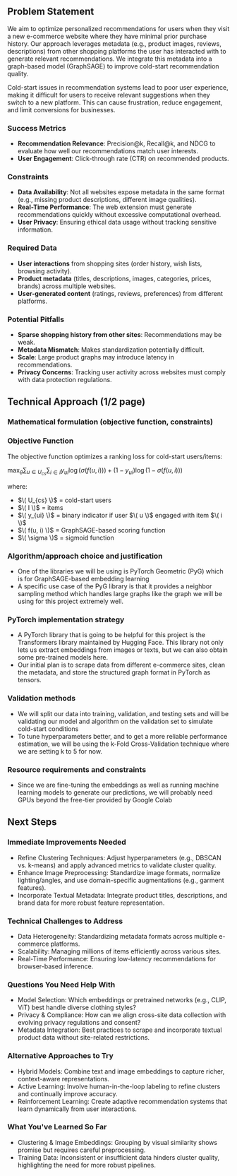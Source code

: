 ## Problem Statement  

We aim to optimize personalized recommendations for users when they visit a new e-commerce website where they have minimal prior purchase history. Our approach leverages metadata (e.g., product images, reviews, descriptions) from other shopping platforms the user has interacted with to generate relevant recommendations. We integrate this metadata into a graph-based model (GraphSAGE) to improve cold-start recommendation quality.

Cold-start issues in recommendation systems lead to poor user experience, making it difficult for users to receive relevant suggestions when they switch to a new platform. This can cause frustration, reduce engagement, and limit conversions for businesses.  

### Success Metrics  
- **Recommendation Relevance**: Precision@k, Recall@k, and NDCG to evaluate how well our recommendations match user interests.  
- **User Engagement**: Click-through rate (CTR) on recommended products.  

### Constraints  
- **Data Availability**: Not all websites expose metadata in the same format (e.g., missing product descriptions, different image qualities).  
- **Real-Time Performance**: The web extension must generate recommendations quickly without excessive computational overhead.  
- **User Privacy**: Ensuring ethical data usage without tracking sensitive information.  

### Required Data  
- **User interactions** from shopping sites (order history, wish lists, browsing activity).  
- **Product metadata** (titles, descriptions, images, categories, prices, brands) across multiple websites.  
- **User-generated content** (ratings, reviews, preferences) from different platforms.  

### Potential Pitfalls  
- **Sparse shopping history from other sites**: Recommendations may be weak.  
- **Metadata Mismatch**: Makes standardization potentially difficult.  
- **Scale**: Large product graphs may introduce latency in recommendations.  
- **Privacy Concerns**: Tracking user activity across websites must comply with data protection regulations.


## Technical Approach (1/2 page)
### Mathematical formulation (objective function, constraints)
### Objective Function  

The objective function optimizes a ranking loss for cold-start users/items:

$\max_{\theta} \sum_{u \in U_{cs}} \sum_{i \in I} y_{ui} \log (\sigma(f(u, i))) + (1 - y_{ui}) \log (1 - \sigma(f(u, i)))$

where:  


- $\( U_{cs} \)$ = cold-start users  
- $\( I \)$ = items  
- $\( y_{ui} \)$ = binary indicator if user $\( u \)$ engaged with item $\( i \)$  
- $\( f(u, i) \)$ = GraphSAGE-based scoring function  
- $\( \sigma \)$ = sigmoid function  


### Algorithm/approach choice and justification
- One of the libraries we will be using is PyTorch Geometric (PyG) which is for GraphSAGE-based embedding learning
- A specific use case of the PyG library is that it provides a neighbor sampling method which handles large graphs like the graph we will be using for this project extremely well.


### PyTorch implementation strategy
- A PyTorch library that is going to be helpful for this project is the Transformers library maintained by Hugging Face. This library not only lets us extract embeddings from images or texts, but we can also obtain some pre-trained models here.
- Our initial plan is to scrape data from different e-commerce sites, clean the metadata, and store the structured graph format in PyTorch as tensors.


### Validation methods
- We will split our data into training, validation, and testing sets and will be validating our model and algorithm on the validation set to simulate cold-start conditions
- To tune hyperparameters better, and to get a more reliable performance estimation, we will be using the k-Fold Cross-Validation technique where we are setting k to 5 for now.


### Resource requirements and constraints
- Since we are fine-tuning the embeddings as well as running machine learning models to generate our predictions, we will probably need GPUs beyond the free-tier provided by Google Colab


## Next Steps
### Immediate Improvements Needed
- Refine Clustering Techniques: Adjust hyperparameters (e.g., DBSCAN vs. k-means) and apply advanced metrics to validate cluster quality.
- Enhance Image Preprocessing: Standardize image formats, normalize lighting/angles, and use domain-specific augmentations (e.g., garment features).
- Incorporate Textual Metadata: Integrate product titles, descriptions, and brand data for more robust feature representation.

### Technical Challenges to Address
- Data Heterogeneity: Standardizing metadata formats across multiple e-commerce platforms.
- Scalability: Managing millions of items efficiently across various sites.
- Real-Time Performance: Ensuring low-latency recommendations for browser-based inference.

### Questions You Need Help With
- Model Selection: Which embeddings or pretrained networks (e.g., CLIP, ViT) best handle diverse clothing styles?
- Privacy & Compliance: How can we align cross-site data collection with evolving privacy regulations and consent?
- Metadata Integration: Best practices to scrape and incorporate textual product data without site-related restrictions.

### Alternative Approaches to Try
- Hybrid Models: Combine text and image embeddings to capture richer, context-aware representations.
- Active Learning: Involve human-in-the-loop labeling to refine clusters and continually improve accuracy.
- Reinforcement Learning: Create adaptive recommendation systems that learn dynamically from user interactions.

### What You've Learned So Far
- Clustering & Image Embeddings: Grouping by visual similarity shows promise but requires careful preprocessing.
- Training Data: Inconsistent or insufficient data hinders cluster quality, highlighting the need for more robust pipelines.
